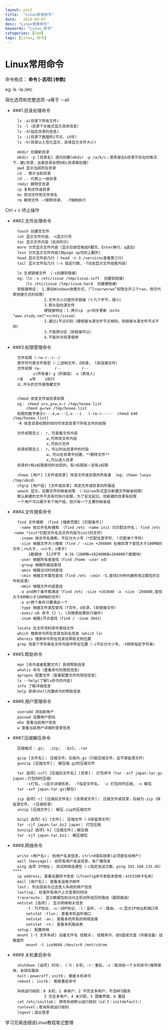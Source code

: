 ```yaml
---
layout: post
title:  "Linux常用命令"
date:   2018-09-07
desc: "Linux常用命令"
keywords: "Linux,命令"
categories: [Cmd]
tags: [Linux, 命令]
---
```


# Linux常用命令

命令格式： **命令 [-选项] [参数]**

eg: ls -la /etc

简化选项和完整选项 -a等于 --all


* ###1.目录处理命令

		ls -a(目录下所有文件)
		ls -l（目录下长格式显示具体信息）
		ls -d(指定目录的信息)
		ls -i(目录下数据的i节点，id号)
		ls -h(目录以人性化显示，具体显示文件大小)

		mkdir 创建新目录
		mkdir -p [目录名] 递归创建(mkdir -p /a/b/c；意思是在b目录不存在的情况下，建c目录，这条目录会把b和c目录都创建)
		pwd 显示当前所在目录
		cd . 表示当前目录
		cd .. 代表上一级目录
		rmdir 删除空目录
		cp 复制文件或目录
		mv 剪切文件和文件改名
		rm 删除文件 -r删除目录， -f强制执行

Ctrl + c 终止操作

* ###2.文件处理命令 

		touch 创建空文件
		cat 显示文件内容，-n显示行号
		tac 显示文件内容（反向列示）
		more 分页显示文件内容（显示后按空格或F翻页，Enter换行，q退出）
		less 分页显示文件内容(按page up可向上翻页)
		head 显示文件前几行（ head -n 3 /services查看第三行）
		tail 显示文件后几行（-n 指定行数，-f动态显示文件结尾内容）
		
		ln 生成链接文件 （-s创建软链接）
		eg:（ln -s /etc/issue /tmp/issue.soft  创建软链接）
		   （ln /etc/issue /tmp/issue.hard  创建硬链接）
		软链接特征： 1.类似Windows快捷方式，（“lrwxrwxrwx”权限全开三个rwx，但仅代表快捷方式的权限）
					2.文件大小只是符号链接（十几个字节，很小）
					3.箭头指向源文件
					硬链接特征：l.拷贝cp -p+同步更新（echo "www.study.net">>/etc/issue）
					2.通过i节点识别（硬链接与源文件节点相同，软链接与源文件节点不同）
					3.不能跨分区（软链接可以）
					4.不能针对目录使用


* ###3.权限管理命令

		文件权限（-rw-r--r--）
		首字符代表文件类型（-二进制文件，d目录， l软连接文件）
		文件权限 rw-      r--         r--
			   u(所有者) g（所属组） o（其他人）
		r读   w写    x执行
		以.开头的文件是隐藏文件


		chmod 改变文件或目录权限
		eg： chmod u+x,g+w,o-r /tmp/hooee.list
			chmod g=rwx /tmp/hooee.list
		权限的数字表示r---4,w---2,x---1   (-rw-r-----  chmod 640 /tmp/hooee.list)
		-R 改变目录权限的同时可改变目录下所有文件的权限
		
		文件权限含义： r，可查看文件内容
				 	 w,可修改文件内容
				 	 x,可执行文件
		目录权限含义： r，可以列出目录中的内容
					 w，可以在目录中创建，**删除文件**
					 x,可以进入目录
		目录的r和x权限是同时出现的，有r权限就一定有x权限
		
		chown [用户] [文件或目录] 改变文件或目录的所有者 （eg: chown luoyu /tmp/abcd）
		chgrp [用户组] [文件或目录] 改变文件或目录的所属组
		umask 显示，设置文件的缺省权限 （-S以rwx形式显示新建文件缺省权限）
		默认新建的文件不具有可执行权限，为了安全起见。但新建的目录有权限
		一个用户可以属于多个用户组，但只有一个主要的缺省组

* ###4.文件搜索命令
 
		find 文件搜索 （find [搜索范围] [匹配条件]）
		 -name 按文件名称搜索 （find /etc -name init 只匹配文件名； find /etc -name *init*匹配文件名及文件内容为init的文件）
		 -iname 按文件名搜索，不区分大小写（*匹配任意字符，？匹配单个字符）
		 -size 根据文件大小搜索（find / -size +204800 在根目录下查找大于100MB的文件；+n大于，-n小于，n等于）
			 1数据块  512字节  0.5k（100MB=102400KB=204800个数据块）
		 -user 根据所有者查找（find /home -user xd）
		 -group 根据所属组查找
		 -amin 根据访问时间查找
		 -cmin 根据文件属性查找（find /etc -cmin -5,查找5分钟内被修改过属性的文件和目录）
		 -mmin 根据文件内容查找
		 -a and两个条件都满足（find /etc -size +163840 -a -size -204800,查找大于80MB小于100MB的文件）
		 -o or两个条件只要满足一个
		 -type 根据文件类型查找（f文件，d目录，l软链接文件）
		 -exec/-ok 命令 {} \; (对搜索结果执行操作)
		 -inum 根据i节点查找（find / -inum 3941）
		
		locate 在文件资料库中查找文件
		which 搜索命令所在目录及别名信息（which ls）
		whereis 搜索命令所在目录及帮助文档位置
		grep 找某个字符串在文件内容中所在位置（-i不区分大小写，-V排除指定字符串）
		

* ###5.帮助命令

		man [命令或者配置文件] 获得帮助信息
		whatis 命令（查看命令的简短信息）
		apropos 配置文件（查看配置文件的简短信息）
		ls --help(了解ls命令的内容)
		info 了解详细信息
		help 获得shell内置命令的帮助信息
		
* ###6.用户管理命令

		useradd 添加新用户
		passwd 设置用户密码
		who 查看当前用户信息
		w 查看当前用户详细的登录信息

* ###7.压缩解压命令

		压缩格式：.gz;  .zip;  .bz2; .rar
		
		gzip [文件名]； 压缩文件，后缀为.gz（只能压缩文件，且不保留源文件）
		gunzip [压缩文件]； 解压缩.gz的压缩文件
		
		tar 选项[-cvf] [压缩后文件名] [目录]； 打包命令（tar -zcf japan.tar.gz japan；打包同时压缩）
			-c打包，-v显示详细信息， -f指定文件名， -z 打包同时压缩, -x 解包
		tar -xvf japan.tar.gz(解包)
		
		zip 选项[-r] [压缩后文件名] [目录或文件]； 压缩文件或目录，后缀为.zip（保留源文件，-r压缩目录）
		unzip [压缩文件]； 解压.zip的压缩文件
		
		bzip2 选项[-k] [文件]； 压缩文件（-k保留源文件）
		tar -cjf japan.tar.bz2 japan； 打包压缩
		bunzip2 选项[-k] [压缩文件]；解压缩
		tar -xjf japan.tar.bz2； 解压缩包

* ###8.网络命令

		write <用户名>； 给用户名发信息，ctrl+d保存结束(必须是在线用户)
		wall [message]； 给所有用户发送信息，发广播信息
		ping 选项 IP地址； 测试网络连通性（-c指定发送次数，ping 192.168.135.45）****
		ip address; 查看设置网卡信息（ifconfig命令老版本使用；eth33网卡名称）
		mail [用户名]； 查看发送电子邮件
		last； 列出目前与过去登入系统的用户信息
		lastlog； 检查所有用户上次登录的时间
		traceroute； 显示数据包到访问主机间所经历的路径（跟踪路由）
		netstat [选项]； 显示网络相关信息
			-t：TCP协议，-u：UDP协议，-l：监听，-r：路由，-n:显示IP地址和端口号
			netstat -tlun； 查看本机监听端口
			netstat -an； 查看本机所有的网络连接
			netstat -rn； 查看本机路由表
		setup； 配置网络
		mount [-t 文件系统] 设备文件名 挂载点； 挂载命令，给U盘或光盘（外接设备）挂载盘符
			mount -t iso9660 /dev/sr0 /mnt/cdrom

* ###9.关机重启命令

		shutdown [选项] 时间； (-h：关机，-r：重启，-c：取消前一个关机命令)推荐使用，会保存服务
		halt；poweroff；init0； 都是关机命令
		reboot； init6； 都是重启命令

		系统运行级别：0 关机，1 单用户，2 不完全多用户，不含NFS服务
					3 完全多用户，4 未分配，5 图像界面，6 重启
		cat /etc/inittab； 修改系统默认运行级别（id:3：initdefault:）
		runlevel；查询系统运行级别
		logout；退出登录


学习兄弟连细说Linux教程笔记整理
